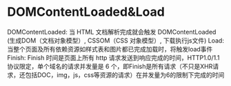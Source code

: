 # DOMContentLoaded&Load
DOMContentLoaded: 当 HTML 文档解析完成就会触发 DOMContentLoaded (生成DOM（文档对象模型）, CSSOM（CSS 对象模型）, 下载执行js文件)
Load: 当整个页面及所有依赖资源如样式表和图片都已完成加载时，将触发load事件
Finish: Finish 时间是页面上所有 http 请求发送到响应完成的时间，HTTP1.0/1.1 协议限定，单个域名的请求并发量是 6 个，即Finish是所有请求（不只是XHR请求，还包括DOC，img，js，css等资源的请求）在并发量为6的限制下完成的时间